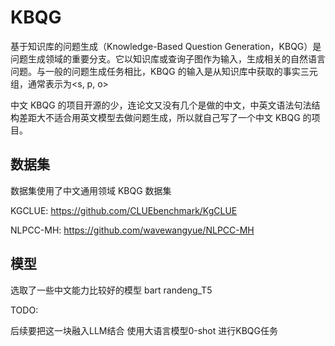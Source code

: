 # KBQG

基于知识库的问题生成（Knowledge-Based Question Generation，KBQG）是问题生成领域的重要分支。它以知识库或查询子图作为输入，生成相关的自然语言问题。与一般的问题生成任务相比，KBQG 的输入是从知识库中获取的事实三元组，通常表示为<s, p, o>

中文 KBQG 的项目开源的少，连论文又没有几个是做的中文，中英文语法句法结构差距大不适合用英文模型去做问题生成，所以就自己写了一个中文 KBQG 的项目。

## 数据集

数据集使用了中文通用领域 KBQG 数据集

KGCLUE: <https://github.com/CLUEbenchmark/KgCLUE>

NLPCC-MH: <https://github.com/wavewangyue/NLPCC-MH>

## 模型

选取了一些中文能力比较好的模型
bart
randeng_T5

TODO:

后续要把这一块融入LLM结合
使用大语言模型0-shot 进行KBQG任务
